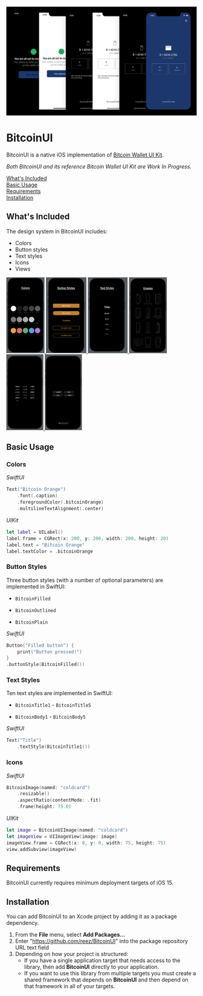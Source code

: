 ![cover image](/Docs/bitcoin-wallet-ui-kit-themes.png)

# BitcoinUI

BitcoinUI is a native iOS implementation of [Bitcoin Wallet UI Kit](https://github.com/GBKS/bitcoin-wallet-ui-kit).

*Both BitcoinUI and its reference Bitcoin Wallet UI Kit are Work In Progress.*

[What's Included](#whats-included)<br>
[Basic Usage](#basic-usage)<br>
[Requirements](#requirements)<br>
[Installation](#installation)<br>

## What's Included

The design system in BitcoinUI includes:

- Colors  
- Button styles
- Text styles
- Icons
- Views

<p align='left'>
    <a href='https://www.figma.com/community/file/916680391812923706/Bitcoin-Wallet-UI-Kit-(work-in-progress)'>
        <img src='https://github.com/reez/BitcoinUI/blob/main/Docs/colors-dark.png?raw=true' height='200' alt='colors-code-preview' />
    </a>
    <a href='https://www.figma.com/community/file/916680391812923706/Bitcoin-Wallet-UI-Kit-(work-in-progress)'>
        <img src='https://github.com/reez/BitcoinUI/blob/main/Docs/button-dark.png?raw=true' height='200' alt='buttons-code-preview' />
    </a>
    <a href='https://www.figma.com/community/file/916680391812923706/Bitcoin-Wallet-UI-Kit-(work-in-progress)'>
        <img src='https://github.com/reez/BitcoinUI/blob/main/Docs/text-dark.png?raw=true' height='200' alt='text-code-preview' />
    </a>
    <a href='https://github.com/GBKS/bitcoin-hardware-illustrations'>
        <img src='https://github.com/reez/BitcoinUI/blob/main/Docs/icon-dark.png?raw=true' height='200' alt='hardware-illustrations-code-preview' />
    </a>
    <a href='https://bitcoin.design/assets/images/guide/glossary/address/address-expanded@2x.png'>
        <img src='https://github.com/reez/BitcoinUI/blob/main/Docs/address-dark.png?raw=true' height='200' alt='address-code-preview' />
    </a>
    <a href='https://bitcoin.design/assets/images/guide/daily-spending-wallet/backup-and-recovery/manual-backup/manual-backup-recovery-phrase-full.png'>
        <img src='https://github.com/reez/BitcoinUI/blob/main/Docs/words-dark.png?raw=true' height='200' alt='words-code-preview' />
    </a>
</p>

## Basic Usage

### Colors

*SwiftUI*

```swift
Text("Bitcoin Orange")
    .font(.caption)
    .foregroundColor(.bitcoinOrange)
    .multilineTextAlignment(.center)
```

*UIKit*

```swift
let label = UILabel()
label.frame = CGRect(x: 200, y: 200, width: 200, height: 20)
label.text = "Bitcoin Orange"
label.textColor = .bitcoinOrange
```

### Button Styles

Three button styles (with a number of optional parameters) are implemented in SwiftUI:
 
- `BitcoinFilled`

- `BitcoinOutlined`

- `BitcoinPlain`

*SwiftUI*

```swift    
Button("Filled button") {
    print("Button pressed!")
}
.buttonStyle(BitcoinFilled())
```

### Text Styles

Ten text styles are implemented in SwiftUI: 

- `BitcoinTitle1` - `BitcoinTitle5`

- `BitcoinBody1` - `BitcoinBody5`

*SwiftUI*

```swift
Text("Title")
    .textStyle(BitcoinTitle1())
```

### Icons

*SwiftUI*

```swift
BitcoinImage(named: "coldcard")
    .resizable()
    .aspectRatio(contentMode: .fit)
    .frame(height: 75.0)
```

*UIKit*

```swift
let image = BitcoinUIImage(named: "coldcard")
let imageView = UIImageView(image: image)
imageView.frame = CGRect(x: 0, y: 0, width: 75, height: 75)
view.addSubview(imageView)
```

## Requirements

BitcoinUI currently requires minimum deployment targets of iOS 15.

## Installation

You can add BitcoinUI to an Xcode project by adding it as a package dependency.

  1. From the **File** menu, select **Add Packages…**
  2. Enter "https://github.com/reez/BitcoinUI" into the package repository URL text field
  3. Depending on how your project is structured:
      - If you have a single application target that needs access to the library, then add **BitcoinUI** directly to your application.
      - If you want to use this library from multiple targets you must create a shared framework that depends on **BitcoinUI** and then depend on that framework in all of your targets.
